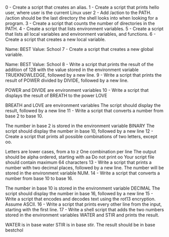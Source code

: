 0 - Create a script that creates an alias. 1 - Create a script that prints hello user, where user is the current Linux user 2 - Add /action to the PATH. /action should be the last directory the shell looks into when looking for a program. 3 - Create a script that counts the number of directories in the PATH. 4 - Create a script that lists environment variables. 5 - Create a script that lists all local variables and environment variables, and functions. 6 - Create a script that creates a new local variable.

Name: BEST
Value: School
7 - Create a script that creates a new global variable.

Name: BEST
Value: School
8 - Write a script that prints the result of the addition of 128 with the value stored in the environment variable TRUEKNOWLEDGE, followed by a new line. 9 - Write a script that prints the result of POWER divided by DIVIDE, followed by a new line.

POWER and DIVIDE are environment variables
10 - Write a script that displays the result of BREATH to the power LOVE

BREATH and LOVE are environment variables
The script should display the result, followed by a new line
11 - Write a script that converts a number from base 2 to base 10.

The number in base 2 is stored in the environment variable BINARY
The script should display the number in base 10, followed by a new line
12 - Create a script that prints all possible combinations of two letters, except oo.

Letters are lower cases, from a to z
One combination per line
The output should be alpha ordered, starting with aa
Do not print oo
Your script file should contain maximum 64 characters
13 - Write a script that prints a number with two decimal places, followed by a new line. The number will be stored in the environment variable NUM. 14 - Write a script that converts a number from base 10 to base 16.

The number in base 10 is stored in the environment variable DECIMAL
The script should display the number in base 16, followed by a new line
15 - Write a script that encodes and decodes text using the rot13 encryption. Assume ASCII. 16 - Write a script that prints every other line from the input, starting with the first line. 17 - Write a shell script that adds the two numbers stored in the environment variables WATER and STIR and prints the result.

WATER is in base water
STIR is in base stir.
The result should be in base bestchol

